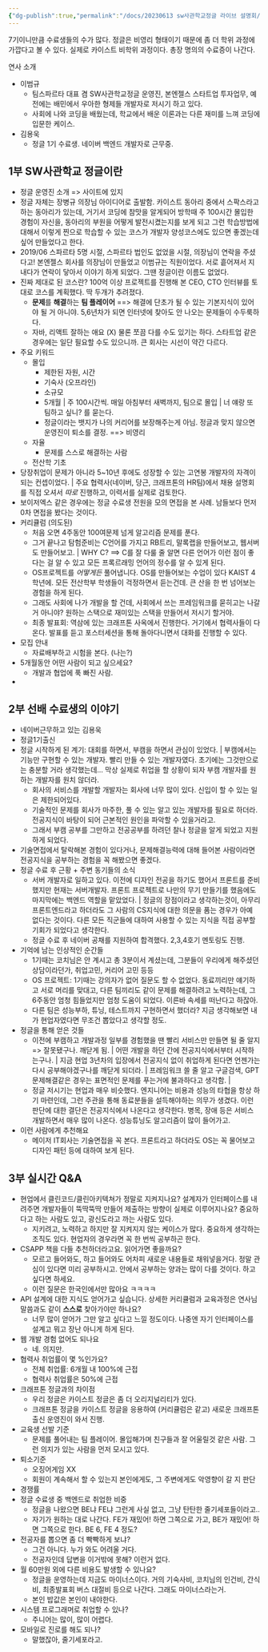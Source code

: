 ```yaml
---
{"dg-publish":true,"permalink":"/docs/20230613 sw사관학교정글 라이브 설명회/","title":"20230613 sw사관학교정글 라이브 설명회"}
---
```



7기이니만큼 수료생들의 수가 많다. 정글은 비영리 형태이기 때문에 좀 더 학위 과정에 가깝다고 볼 수 있다. 실제로 카이스트 비학위 과정이다. 총장 명의의 수료증이 나간다. 

연사 소개
- 이범규
	- 팀스파르타 대표 겸 SW사관학교정글 운영진, 본엔젤스 스타트업 투자업무, 예전에는 배민에서 우아한 형제들 개발자로 저시기 하고 있다.
	- 사회에 나와 코딩을 배웠는데, 학교에서 배운 이론과는 다른 재미를 느껴 코딩에 입문한 케이스.
- 김용욱
	- 정글 1기 수료생. 네이버 백엔드 개발자로 근무중. 

## 1부 SW사관학교 정글이란

- 정글 운영진 소개 => 사이트에 있지
- 정글 자체는 장병규 의장님 아이디어로 출발함. 카이스트 동아리 중에서 스팍스라고 하는 동아리가 있는데, 거기서 코딩에 참맛을 알게되어 방학때 주 100시간 몰입한 경험이 자신을, 동아리의 부원을 어떻게 발전시켰는지를 보게 되고 그런 학습방법에 대해서 이렇게 찐으로 학습할 수 있는 코스가 개발자 양성코스에도 있으면 좋겠는데 싶어 만들었다고 한다. 
- 2019/06 스파르타 5명 시절, 스파르타 법인도 없었을 시절, 의장님이 연락을 주셨다고! 본엔젤스 회사를 의장님이 만들었고 이범규는 직원이었다. 서로 흩어져서 지내다가 연락이 닿아서 이야기 하게 되었다. 그땐 정글이란 이름도 없었다. 
- 진짜 제대로 된 코스란? 100억 이상 프로젝트를 진행해 본 CEO, CTO 인터뷰를 토대로 코스를 계획했다. 딱 두개가 추려졌다.
	- **문제**를 **해결**하는 **팀 플레이어** ==> 해결에 단초가 될 수 있는 기본지식이 있어야 될 거 아니야. 5,6년차가 되면 인터넷에 찾아도 안 나오는 문제들이 수두룩하다.  
	- 자바, 리액트 잘하는 애요 (X) 물론 쪼끔 다를 수도 있기는 하다. 스타트업 같은 경우에는 일단 필요할 수도 있으니까. 큰 회사는 시선이 약간 다르다.
- 주요 키워드
	- 몰입
		- 제한된 자원, 시간
		- 기숙사 (오프라인)
		- 소규모
		- 5개월 | 주 100시간씩. 매일 아침부터 새벽까지, 팀으로 몰입 | 너 얘랑 또 팀하고 싶니? 를 묻는다.
		- 정글이라는 뱃지가 나의 커리어를 보장해주는게 아님. 정글과 맞지 않으면 운영진이 퇴소를 결정. ==> 비영리
	- 자율
		- 문제를 스스로 해결하는 사람
	- 전산학 기초
- 당장취업이 문제가 아니라 5~10년 후에도 성장할 수 있는 고연봉 개발자의 자격이 되는 컨셉이었다. | 주요 협력사(네이버, 당근, 크래프톤의 HR팀)에서 채용 설명회를 직접 오셔서 *따로* 진행하고, 이력서를 실제로 검토한다. 
- 보이저엑스 같은 경우에는 정글 수료생 전원을 모의 면접을 본 사례. 남들보다 먼저 0차 면접을 봤다는 것이다.
- 커리큘럼 (의도된)
	- 처음 오면 4주동안 100여문제 넘게 알고리즘 문제를 푼다.
	- 그거 끝나고 탐험준비는 C언어를 가지고 RB트리, 말록랩을 만들어보고, 웹서버도 만들어보고. | WHY C? ==> C를 잘 다룰 줄 알면 다른 언어가 이런 점이 좋다는 걸 알 수 있고 모든 프록르래밍 언어의 정수를 알 수 있게 된다.
	- OS프로젝트를 *어떻게든* 풀어냅니다. OS를 만들어보는 수업이 있다 KAIST 4학년에. 모든 전산학부 학생들이 걱정하면서 듣는건데. 큰 산을 한 번 넘어보는 경험을 하게 된다.
	- 그래도 사회에 나가 개발을 할 건데, 사회에서 쓰는 프레임워크를 묻히고는 나갈 거 아니야? 원하는 스택으로 재미있는 스택을 만들어서 저시기 할거야.
	- 최종 발표회: 역삼에 있는 크래프톤 사옥에서 진행한다. 거기에서 협력사들이 다 온다. 발표를 듣고 포스터세션을 통해 돌아다니면서 대화를 진행할 수 있다.
- 모집 안내
	- 자료배부하고 시험을 본다. (나는?)
- 5개월동안 어떤 사람이 되고 싶으세요?
	- 개발과 협업에 푹 빠진 사람.
- 

## 2부 선배 수료생의 이야기

- 네이버근무하고 있는 김용욱
- 정글1기출신
- 정글 시작하게 된 계기: 대회를 하면서, 부캠을 하면서 관심이 있었다. | 부캠에서는 기능만 구현할 수 있는 개발자. 빨리 만들 수 있는 개발자였다. 초기에는 그것만으로는 충분할 거라 생각했는데... 막상 실제로 취업을 할 상황이 되자 부캠 개발자를 원하는 개발자를 원치 않더라.
	- 회사의 서비스를 개발할 개발자는 회사에 너무 많이 있다. 신입이 할 수 있는 일은 제한되어있다.
	- 기술적인 문제를 회사가 마주한, 풀 수 있는 알고 있는 개발자를 필요로 하더라. 전공지식이 바탕이 되어 근본적인 원인을 파악할 수 있을거라고.
	- 그래서 부캠 공부를 그만하고 전공공부를 하려던 찰나 정글을 알게 되었고 지원하게 되었다.
- 기술면접에서 탈락해본 경험이 있다거나, 문제해결능력에 대해 들어본 사람이라면 전공지식을 공부하는 경험을 꼭 해봤으면 좋겠다.
- 정글 수료 후 근황 + 주변 동기들의 소식
	- 서버 개발자로 일하고 있다. 이전에 디자인 전공을 하기도 했어서 프론트를 준비했지만 현재는 서버개발자. 프론트 프로젝트로 나만의 무기 만들기를 했음에도 마지막에는 백엔드 역할을 맡았었다. | 정글의 장점이라고 생각하는것이, 아무리 프론트엔드라고 하더라도 그 사람의 CS지식에 대한 의문을 품는 경우가 아예 없다는 것이다. 다른 모든 직군들에 대하여 사용할 수 있는 지식을 직접 공부할 기회가 되었다고 생각한다.
	- 정글 수료 후 네이버 공채를 지원하여 합격했다. 2,3,4호기 멘토링도 진행. 
- 기억에 남는 인상적인 순간들
	- 1기때는 코치님은 안 계시고 총 3분이서 계셨는데, 그분들이 우리에게 해주셨던 상담이라던가, 취업고민, 커리어 고민 등등 
	- OS 프로젝트: 1기때는 강의자가 없어 질문도 할 수 없었다. 동료끼리만 얘기하고 서로 머리를 맞대고, 다른 팀끼리도 같이 문제를 해결하려고 노력하는데, 그 6주동안 엄청 힘들었지만 엄청 도움이 되었다. 이른바 속세를 떠난다고 하잖아. 
	- 다른 팀은 성능부하, 튜닝, 테스트까지 구현하면서 했더라? 지금 생각해보면 내가 현업자였다면 무조건 뽑았다고 생각할 정도.
- 정글을 통해 얻은 것들
	- 이전에 부캠하고 개발과정 일부를 경험했을 땐 빨리 서비스만 만들면 될 줄 알지 => 잘못됐구나. 깨닫게 됨. | 어떤 개발을 하던 간에 전공지식에서부터 시작하는구나. | 지금 현업 3년차의 입장에서 전공지식 없이 취업하게 된다면 언젠가는 다시 공부해야겠구나를 깨닫게 되더라. | 프레임워크 쓸 줄 알고 구글검색, GPT 문제해결같은 경우는 표면적인 문제를 푸는거에 불과하다고 생각함. | 
	- 정글 저시기는 현업과 매우 비슷했다. 엔지니어는 비용과 성능의 타협을 항상 하기 마련인데, 그런 주관을 통해 동료분들을 설득해야하는 의무가 생겼다. 이런 판단에 대한 결단은 전공지식에서 나온다고 생각한다. 병목, 장애 등은 서비스 개발하면서 매우 많이 나온다. 성능튜닝도 알고리즘이 많이 들어가고. 
- 이런 사람에게 추천해요
	- 메이저 IT회사는 기술면접을 꼭 본다. 프론트라고 하더라도 OS는 꼭 물어보고 디자인 패턴 등에 대하여 보게 된다. 

## 3부 실시간 Q&A

- 현업에서 클린코드/클린아키텍쳐가 정말로 지켜지나요? 설계자가 인터페이스를 내려주면 개발자들이 뚝딱뚝딱 만들어 제출하는 방향이 실제로 이루어지나요? 중요하다고 하는 사람도 있고, 광신도라고 까는 사람도 있다.
	- 지키려고, 노력하고 하지만 잘 지켜지지 않는 케이스가 많다. 중요하게 생각하는 조직도 있다. 현업자의 경우라면 꼭 한 번씩 공부하곤 한다.
- CSAPP 책을 다들 추천하더라고요. 읽어가면 좋을까요?
	- 모르고 들어와도, 하고 들어와도 어차피 새로운 내용들로 채워넣을거다. 정말 관심이 있다면 미리 공부하시고. 안에서 공부하는 양과는 많이 다를 것이다. 하고 싶다면 하세요.
	- 이런 질문은 한국인에서만 많아요 ㅋㅋㅋㅋ
- API 설계에 대한 지식도 얻어가고 싶습니다. 상세한 커리큘럼과 교육과정은 연사님 말씀과도 같이 **스스로** 찾아가야만 하나요?
	- 너무 많이 얻어가 그만 알고 싶다고 느낄 정도이다. 나중엔 자기 인터페이스를 설계고 뭐고 장난 아니게 하게 된다.
- 웹 개발 경험 없어도 되나요
	- 네. 의지만.
- 협력사 취업률이 몇 %인가요?
	- 전체 취업률: 6개월 내 100%에 근접
	- 협력사 취업률은 50%에 근접
- 크래프톤 정글과의 차이점
	- 우리 정글은 카이스트 정글은 좀 더 오리지널리티가 있다.
	- 크래프톤 정글을 카이스트 정글을 응용하여 (커리큘럼은 같고) 새로운 크래프톤 출신 운영진이 와서 진행.
- 교육생 선발 기준
	- 문제를 풀어내는 팀 플레이어. 몰입해가며 친구들과 잘 어울릴것 같은 사람. 그런 의지가 있는 사람을 먼저 모시고 있다.
- 퇴소기준
	- 오징어게임 XX
	- 회원이 계속해서 할 수 있는지 본인에게도, 그 주변에게도 악영향이 갈 지 판단
- 경쟁률
- 정글 수료생 중 백엔드로 취업한 비중
	- 정글을 나왔으면 BE냐 FE냐 그런게 사실 없고, 그냥 탄탄한 줄기세포들이라고..
	- 자기가 원하는 대로 나간다. FE가 재밌어! 하면 그쪽으로 가고, BE가 재밌어! 하면 그쪽으로 한다. BE 6, FE 4 정도?
- 전공자를 뽑으면 좀 더 빡빡하게 보냐?
	- 그건 아니다. 누가 와도 어려울 거다.  
	- 전공자인데 답변을 이거밖에 못해? 이런거 없다.
- 월 60만원 외에 다른 비용도 발생할 수 있나요?
	- 정글을 운영하는데 지금도 마이너스이다. 거의 기숙사비, 코치님의 인건비, 간식비, 최종발표회 버스 대절비 등으로 나간다. 그래도 마이너스라는거.
	- 본인 밥값은 본인이 내야한다.
- 시스템 프로그래머로 취업할 수 있나?
	- 주니어는 많이, 많이 어렵다.
- 모바일로 진로를 해도 되나?
	- 말했잖아, 줄기세포라고.
